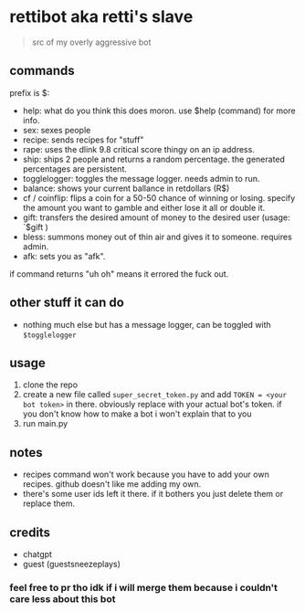 # rettibot aka retti's slave
> src of my overly aggressive bot

## commands
prefix is $:

- help: what do you think this does moron. use $help (command) for more info.
- sex: sexes people
- recipe: sends recipes for "stuff"
- rape: uses the dlink 9.8 critical score thingy on an ip address.
- ship: ships 2 people and returns a random percentage. the generated percentages are persistent.
- togglelogger: toggles the message logger. needs admin to run.
- balance: shows your current ballance in retdollars (R$)
- cf / coinflip: flips a coin for a 50-50 chance of winning or losing. specify the amount you want to gamble and either lose it all or double it.
- gift: transfers the desired amount of money to the desired user (usage: `$gift <user> <amount>)
- bless: summons money out of thin air and gives it to someone. requires admin.
- afk: sets you as "afk".

if command returns "uh oh" means it errored the fuck out.

## other stuff it can do

- nothing much else but has a message logger, can be toggled with `$togglelogger`

## usage
1. clone the repo
2. create a new file called `super_secret_token.py` and add `TOKEN = <your bot token>` in there. obviously replace <your bot token> with your actual bot's token.
if you don't know how to make a bot i won't explain that to you
3. run main.py

## notes

- recipes command won't work because you have to add your own recipes. github doesn't like me adding my own.
- there's some user ids left it there. if it bothers you just delete them or replace them.

## credits
- chatgpt
- guest (guestsneezeplays)

### feel free to pr tho idk if i will merge them because i couldn't care less about this bot